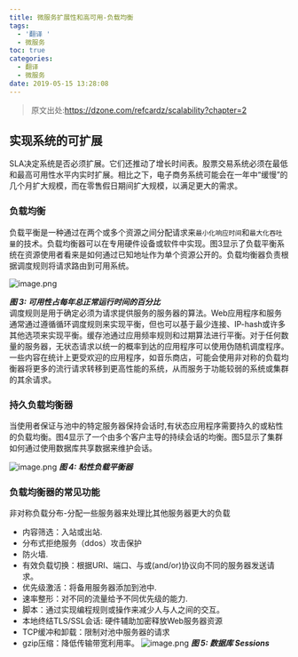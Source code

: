 ```yaml
---
title: 微服务扩展性和高可用-负载均衡
tags:
  - '翻译 '
  - 微服务
toc: true
categories:
  - 翻译
  - 微服务
date: 2019-05-15 13:28:08
---
```


> 原文出处:https://dzone.com/refcardz/scalability?chapter=2
## 实现系统的可扩展
SLA决定系统是否必须扩展。它们还推动了增长时间表。股票交易系统必须在最低和最高可用性水平内实时扩展。相比之下，电子商务系统可能会在一年中“缓慢”的几个月扩大规模，而在零售假日期间扩大规模，以满足更大的需求。

### 负载均衡
负载平衡是一种通过在两个或多个资源之间分配请求来`最小化响应时间`和`最大化吞吐量`的技术。负载均衡器可以在专用硬件设备或软件中实现。图3显示了负载平衡系统在资源使用者看来是如何通过已知地址作为单个资源公开的。负载均衡器负责根据调度规则将请求路由到可用系统。
<!-- more -->
![image.png](/images/2019/05/09/c0a9f230-721a-11e9-b22a-7d284106ced1.png)

***图 3: 可用性占每年总正常运行时间的百分比***  
调度规则是用于确定必须为请求提供服务的服务器的算法。Web应用程序和服务通常通过遵循循环调度规则来实现平衡，但也可以基于最少连接、IP-hash或许多其他选项来实现平衡。缓存池通过应用频率规则和过期算法进行平衡。对于任何数量的服务器，无状态请求以统一的概率到达的应用程序可以使用伪随机调度程序。一些内容在统计上更受欢迎的应用程序，如音乐商店，可能会使用非对称的负载均衡器将更多的流行请求转移到更高性能的系统，从而服务于功能较弱的系统或集群的其余请求。


### 持久负载均衡器
当使用者保证与池中的特定服务器保持会话时,有状态应用程序需要持久的或粘性的负载均衡。图4显示了一个由多个客户主导的持续会话的均衡。图5显示了集群如何通过使用数据库共享数据来维护会话。

![image.png](/images/2019/05/09/e6e67590-721a-11e9-b22a-7d284106ced1.png)
***图 4: 粘性负载平衡器***

### 负载均衡器的常见功能
非对称负载分布-分配一些服务器来处理比其他服务器更大的负载
+ 内容筛选：入站或出站.
+ 分布式拒绝服务（ddos）攻击保护
+ 防火墙.
+ 有效负载切换：根据URI、端口、与或(and/or)协议向不同的服务器发送请求。
+ 优先级激活：将备用服务器添加到池中.
+ 速率整形：对不同的流量给予不同优先级的能力.
+ 脚本：通过实现编程规则或操作来减少人与人之间的交互。
+ 本地终结TLS/SSL会话: 硬件辅助加密释放Web服务器资源
+ TCP缓冲和卸载：限制对池中服务器的请求
+ gzip压缩：降低传输带宽利用率。
![image.png](/images/2019/05/09/186c3960-721b-11e9-b22a-7d284106ced1.png)
***图 5: 数据库 Sessions***